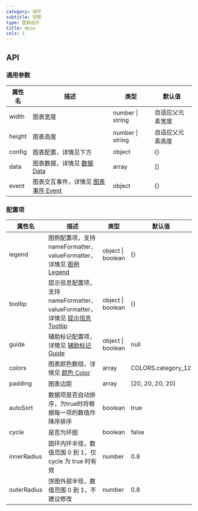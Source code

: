 ```yaml
---
category: 组件
subtitle: 饼图
type: 图表组件
title: Wpie
cols: 1
---
```



## API

### 通用参数

| 属性名    | 描述                                       | 类型               | 默认值      |
| ------ | ---------------------------------------- | ---------------- | -------- |
| width  | 图表宽度                                     | number \| string | 自适应父元素宽度 |
| height | 图表高度                                     | number \| string | 自适应父元素高度 |
| config | 图表配置，详情见下方                               | object           | {}       |
| data   | 图表数据，详情见 [数据 Data](http://aisc.alibaba-inc.com/site/pc#/cate/4/page/140) | array            | []       |
| event  | 图表交互事件，详情见 [图表事件 Event](http://aisc.alibaba-inc.com/site/pc#/cate/4/page/145) | object           | {}       |

### 配置项

| 属性名         | 描述                                       | 类型                | 默认值                |
| ----------- | ---------------------------------------- | ----------------- | ------------------ |
| legend      | 图例配置项，支持 nameFormatter、valueFormatter，详情见 [图例 Legend](http://aisc.alibaba-inc.com/site/pc#/cate/4/page/142) | object \| boolean | {}                 |
| tooltip     | 提示信息配置项，支持 nameFormatter、valueFormatter，详情见 [提示信息 Tooltip](http://aisc.alibaba-inc.com/site/pc#/cate/4/page/143) | object \| boolean | {}                 |
| guide       | 辅助标记配置项，详情见 [辅助标记 Guide](http://aisc.alibaba-inc.com/site/pc#/cate/4/page/144) | object \| boolean | null               |
| colors      | 图表颜色数组，详情见 [颜色 Color](http://aisc.alibaba-inc.com/site/pc#/cate/4/page/149) | array             | COLORS.category_12 |
| padding     | 图表边距                                     | array             | [20, 20, 20, 20]   |
| autoSort    | 数据项是否自动排序，为true时将根据每一项的数值作降序排序           | boolean           | true               |
| cycle       | 是否为环图                                    | boolean           | false              |
| innerRadius | 圆环内环半径，数值范围 0 到 1，仅 cycle 为 true 时有效     | number            | 0.8                |
| outerRadius | 饼图外部半径，数值范围 0 到 1，不建议修改                  | number            | 0.8                |

